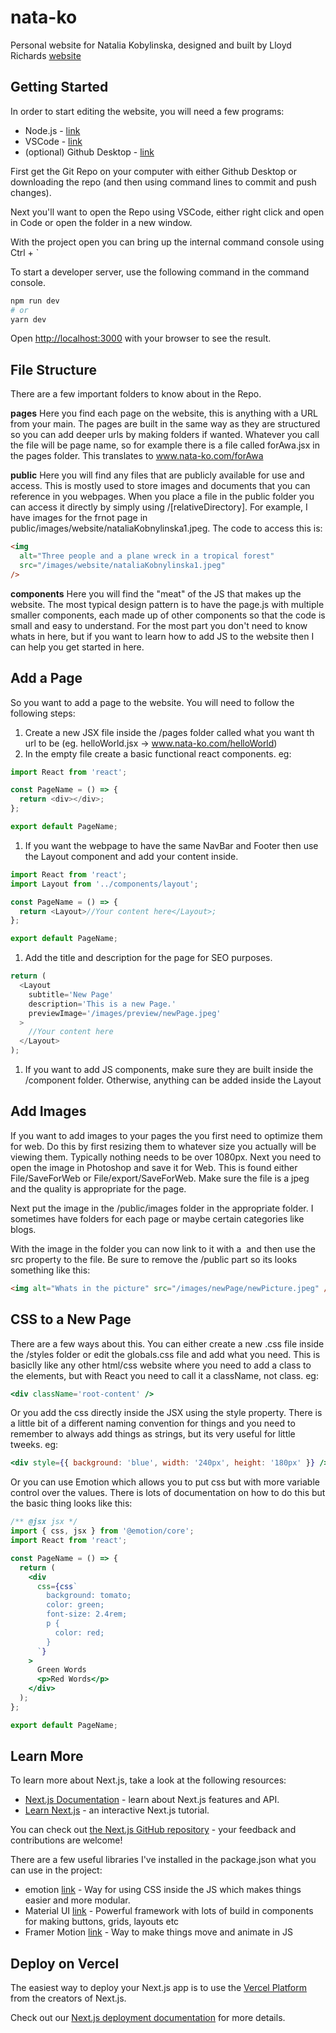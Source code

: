 # nata-ko

Personal website for Natalia Kobylinska, designed and built by Lloyd Richards [website](https://www.lloydrichardsdesign.com)

## Getting Started

In order to start editing the website, you will need a few programs:

- Node.js - [link](https://nodejs.org/en/download/)
- VSCode - [link](https://code.visualstudio.com/)
- (optional) Github Desktop - [link](https://desktop.github.com/)

First get the Git Repo on your computer with either Github Desktop or downloading the repo (and then using command lines to commit and push changes).

Next you'll want to open the Repo using VSCode, either right click and open in Code or open the folder in a new window.

With the project open you can bring up the internal command console using Ctrl + `

To start a developer server, use the following command in the command console.

```bash
npm run dev
# or
yarn dev
```

Open [http://localhost:3000](http://localhost:3000) with your browser to see the result.

## File Structure

There are a few important folders to know about in the Repo.

**pages**
Here you find each page on the website, this is anything with a URL from your main. The pages are built in the same way as they are structured so you can add deeper urls by making folders if wanted. Whatever you call the file will be page name, so for example there is a file called forAwa.jsx in the pages folder. This translates to www.nata-ko.com/forAwa

**public**
Here you will find any files that are publicly available for use and access. This is mostly used to store images and documents that you can reference in you webpages. When you place a file in the public folder you can access it directly by simply using /[relativeDirectory]. For example, I have images for the frnot page in public/images/website/nataliaKobnylinska1.jpeg. The code to access this is:

```html
<img
  alt="Three people and a plane wreck in a tropical forest"
  src="/images/website/nataliaKobnylinska1.jpeg"
/>
```

**components**
Here you will find the "meat" of the JS that makes up the website. The most typical design pattern is to have the page.js with multiple smaller components, each made up of other components so that the code is small and easy to understand. For the most part you don't need to know whats in here, but if you want to learn how to add JS to the website then I can help you get started in here.

## Add a Page

So you want to add a page to the website. You will need to follow the following steps:

1. Create a new JSX file inside the /pages folder called what you want th url to be (eg. helloWorld.jsx -> www.nata-ko.com/helloWorld)
1. In the empty file create a basic functional react components. eg:

```js
import React from 'react';

const PageName = () => {
  return <div></div>;
};

export default PageName;
```

1. If you want the webpage to have the same NavBar and Footer then use the Layout component and add your content inside.

```js
import React from 'react';
import Layout from '../components/layout';

const PageName = () => {
  return <Layout>//Your content here</Layout>;
};

export default PageName;
```

1. Add the title and description for the page for SEO purposes.

```js
return (
  <Layout
    subtitle='New Page'
    description='This is a new Page.'
    previewImage='/images/preview/newPage.jpeg'
  >
    //Your content here
  </Layout>
);
```

1. If you want to add JS components, make sure they are built inside the /component folder. Otherwise, anything can be added inside the Layout

## Add Images

If you want to add images to your pages the you first need to optimize them for web. Do this by first resizing them to whatever size you actually will be viewing them. Typically nothing needs to be over 1080px. Next you need to open the image in Photoshop and save it for Web. This is found either File/SaveForWeb or File/export/SaveForWeb. Make sure the file is a jpeg and the quality is appropriate for the page.

Next put the image in the /public/images folder in the appropriate folder. I sometimes have folders for each page or maybe certain categories like blogs.

With the image in the folder you can now link to it with a <img> and then use the src property to the file. Be sure to remove the /public part so its looks something like this:

```html
<img alt="Whats in the picture" src="/images/newPage/newPicture.jpeg" />
```

## CSS to a New Page

There are a few ways about this. You can either create a new .css file inside the /styles folder or edit the globals.css file and add what you need. This is basiclly like any other html/css website where you need to add a class to the elements, but with React you need to call it a className, not class. eg:

```jsx
<div className='root-content' />
```

Or you add the css directly inside the JSX using the style property. There is a little bit of a different naming convention for things and you need to remember to always add things as strings, but its very useful for little tweeks. eg:

```jsx
<div style={{ background: 'blue', width: '240px', height: '180px' }} />
```

Or you can use Emotion which allows you to put css but with more variable control over the values. There is lots of documentation on how to do this but the basic thing looks like this:

```jsx
/** @jsx jsx */
import { css, jsx } from '@emotion/core';
import React from 'react';

const PageName = () => {
  return (
    <div
      css={css`
        background: tomato;
        color: green;
        font-size: 2.4rem;
        p {
          color: red;
        }
      `}
    >
      Green Words
      <p>Red Words</p>
    </div>
  );
};

export default PageName;
```

## Learn More

To learn more about Next.js, take a look at the following resources:

- [Next.js Documentation](https://nextjs.org/docs) - learn about Next.js features and API.
- [Learn Next.js](https://nextjs.org/learn) - an interactive Next.js tutorial.

You can check out [the Next.js GitHub repository](https://github.com/vercel/next.js/) - your feedback and contributions are welcome!

There are a few useful libraries I've installed in the package.json what you can use in the project:

- emotion [link](https://emotion.sh/docs/introduction) - Way for using CSS inside the JS which makes things easier and more modular.
- Material UI [link](https://material-ui.com/) - Powerful framework with lots of build in components for making buttons, grids, layouts etc
- Framer Motion [link](https://www.framer.com/motion/) - Way to make things move and animate in JS

## Deploy on Vercel

The easiest way to deploy your Next.js app is to use the [Vercel Platform](https://vercel.com/import?utm_medium=default-template&filter=next.js&utm_source=create-next-app&utm_campaign=create-next-app-readme) from the creators of Next.js.

Check out our [Next.js deployment documentation](https://nextjs.org/docs/deployment) for more details.
